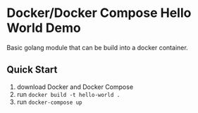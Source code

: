 # Docker/Docker Compose Hello World Demo

Basic golang module that can be build into a docker container.

## Quick Start
1. download Docker and Docker Compose
2. run `docker build -t hello-world .`
3. run `docker-compose up`